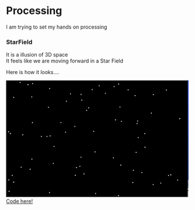 # Processing

I am trying to set my hands on processing

### StarField

It is a illusion of 3D space<br>
It feels like we are moving forward in a Star Field <br>

Here is how it looks....

<img src="GIFs/StarField.gif" width="500" height="320">
<a href="/StarField">Code here!</a>
